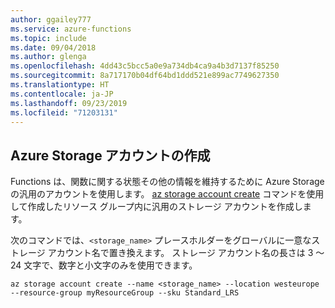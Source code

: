 ```yaml
---
author: ggailey777
ms.service: azure-functions
ms.topic: include
ms.date: 09/04/2018
ms.author: glenga
ms.openlocfilehash: 4dd43c5bcc5a0e9a734db4ca9a4b3d7137f85250
ms.sourcegitcommit: 8a717170b04df64bd1ddd521e899ac7749627350
ms.translationtype: HT
ms.contentlocale: ja-JP
ms.lasthandoff: 09/23/2019
ms.locfileid: "71203131"
---
```

## <a name="create-an-azure-storage-account"></a>Azure Storage アカウントの作成

Functions は、関数に関する状態その他の情報を維持するために Azure Storage の汎用のアカウントを使用します。 [az storage account create](/cli/azure/storage/account#az-storage-account-create) コマンドを使用して作成したリソース グループ内に汎用のストレージ アカウントを作成します。

次のコマンドでは、`<storage_name>` プレースホルダーをグローバルに一意なストレージ アカウント名で置き換えます。 ストレージ アカウント名の長さは 3 ～ 24 文字で、数字と小文字のみを使用できます。

```azurecli-interactive
az storage account create --name <storage_name> --location westeurope --resource-group myResourceGroup --sku Standard_LRS
```
